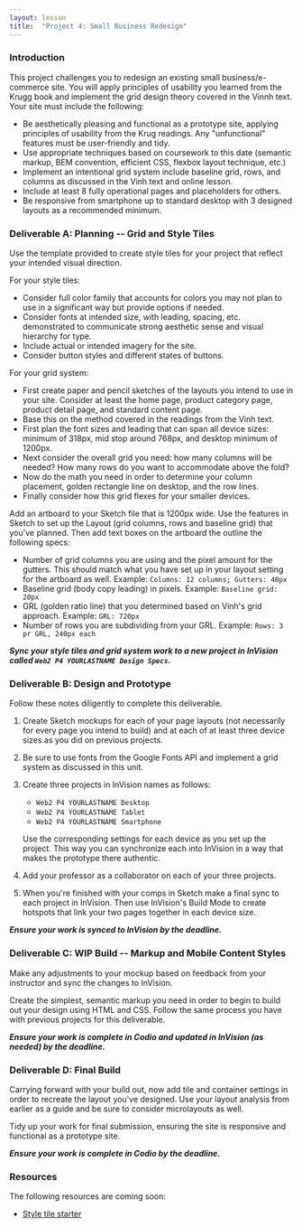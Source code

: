 ```yaml
---
layout: lesson
title:  "Project 4: Small Business Redesign"
---
```


### Introduction

This project challenges you to redesign an existing small business/e-commerce site. You will apply principles of usability you learned from the Krugg book and implement the grid design theory covered in the Vinnh text. Your site must include the following:

* Be aesthetically pleasing and functional as a prototype site, applying principles of usability from the Krug readings. Any "unfunctional" features must be user-friendly and tidy.
* Use appropriate techniques based on coursework to this date (semantic markup, BEM convention, efficient CSS, flexbox layout technique, etc.)
* Implement an intentional grid system include baseline grid, rows, and columns as discussed in the Vinh text and online lesson.
* Include at least 8 fully operational pages and placeholders for others.
* Be responsive from smartphone up to standard desktop with 3 designed layouts as a recommended minimum.


### Deliverable A: Planning -- Grid and Style Tiles

Use the template provided to create style tiles for your project that reflect your intended visual direction. 

For your style tiles:

- Consider full color family that accounts for colors you may not plan to use in a significant way but provide options if needed.
- Consider fonts at intended size, with leading, spacing, etc. demonstrated to communicate strong aesthetic sense and visual hierarchy for type.
- Include actual or intended imagery for the site.
- Consider button styles and different states of buttons.

For your grid system:

- First create paper and pencil sketches of the layouts you intend to use in your site. Consider at least the home page, product category page, product detail page, and standard content page. 
- Base this on the method covered in the readings from the Vinh text.
- First plan the font sizes and leading that can span all device sizes: minimum of 318px, mid stop around 768px, and desktop minimum of 1200px.
- Next consider the overall grid you need: how many columns will be needed? How many rows do you want to accommodate above the fold?
- Now do the math you need in order to determine your column placement, golden rectangle line on desktop, and the row lines. 
- Finally consider how this grid flexes for your smaller devices.

Add an artboard to your Sketch file that is 1200px wide. Use the features in Sketch to set up the Layout (grid columns, rows and baseline grid) that you've planned. Then add text boxes on the artboard the outline the following specs:

- Number of grid columns you are using and the pixel amount for the gutters. This should match what you have set up in your layout setting for the artboard as well. Example: `Columns: 12 columns; Gutters: 40px`
- Baseline grid (body copy leading) in pixels. Example: `Baseline grid: 20px`
- GRL (golden ratio line) that you determined based on Vinh's grid approach. Example: `GRL: 720px`
- Number of rows you are subdividing from your GRL. Example: `Rows: 3 pr GRL, 240px each`

***Sync your style tiles and grid system work to a new project in InVision called `Web2 P4 YOURLASTNAME Design Specs`.***


### Deliverable B: Design and Prototype

Follow these notes diligently to complete this deliverable.

1. Create Sketch mockups for each of your page layouts (not necessarily for every page you intend to build) and at each of at least three device sizes as you did on previous projects.
2. Be sure to use fonts from the Google Fonts API and implement a grid system as discussed in this unit.
3. Create three projects in InVision names as follows:

    * `Web2 P4 YOURLASTNAME Desktop`
    * `Web2 P4 YOURLASTNAME Tablet`
    * `Web2 P4 YOURLASTNAME Smartphone`

    Use the corresponding settings for each device as you set up the project. This way you can synchronize each into InVision in a way that makes the prototype there authentic.

4. Add your professor as a collaborator on each of your three projects.
5. When you're finished with your comps in Sketch make a final sync to each project in InVision. Then use InVision's Build Mode to create hotspots that link your two pages together in each device size.

***Ensure your work is synced to InVision by the deadline.***


### Deliverable C: WIP Build -- Markup and Mobile Content Styles

Make any adjustments to your mockup based on feedback from your instructor and sync the changes to InVision.

Create the simplest, semantic markup you need in order to begin to build out your design using HTML and CSS. Follow the same process you have with previous projects for this deliverable.

***Ensure your work is complete in Codio and updated in InVision (as needed) by the deadline.***


### Deliverable D: Final Build

Carrying forward with your build out, now add tile and container settings in order to recreate the layout you've designed. Use your layout analysis from earlier as a guide and be sure to consider microlayouts as well.

Tidy up your work for final submission, ensuring the site is responsive and functional as a prototype site.

***Ensure your work is complete in Codio by the deadline.***


### Resources

The following resources are coming soon:

- [Style tile starter](http://web1.philschanely.com/docs/style-tile-template.sketch)